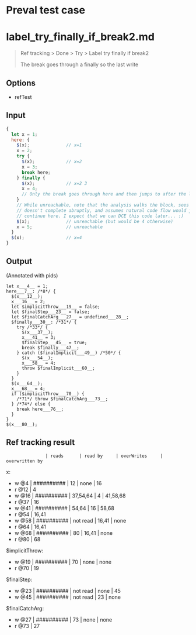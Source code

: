# Preval test case

# label_try_finally_if_break2.md

> Ref tracking > Done > Try > Label try finally if break2
>
> The break goes through a finally so the last write

## Options

- refTest

## Input

`````js filename=intro
{
  let x = 1;
  here: {
    $(x);              // x=1
    x = 2;
    try {
      $(x);            // x=2
      x = 3;
      break here;
    } finally {
      $(x);            // x=2 3
      x = 4;
      // Only the break goes through here and then jumps to after the label
    }
    // While unreachable, note that the analysis walks the block, sees it
    // doesn't complete abruptly, and assumes natural code flow would just
    // continue here. I expect that we can DCE this code later... :)
    $(x);              // unreachable (but would be 4 otherwise)
    x = 5;             // unreachable
  }
  $(x);                // x=4
}
`````


## Output

(Annotated with pids)

`````filename=intro
let x___4__ = 1;
here___7__: /*8*/ {
  $(x___12__);
  x___16__ = 2;
  let $implicitThrow___19__ = false;
  let $finalStep___23__ = false;
  let $finalCatchArg___27__ = undefined___28__;
  $finally___30__: /*31*/ {
    try /*33*/ {
      $(x___37__);
      x___41__ = 3;
      $finalStep___45__ = true;
      break $finally___47__;
    } catch ($finalImplicit___49__) /*50*/ {
      $(x___54__);
      x___58__ = 4;
      throw $finalImplicit___60__;
    }
  }
  $(x___64__);
  x___68__ = 4;
  if ($implicitThrow___70__) {
    /*71*/ throw $finalCatchArg___73__;
  } /*74*/ else {
    break here___76__;
  }
}
$(x___80__);
`````


## Ref tracking result


                   | reads      | read by     | overWrites     | overwritten by
x:
  - w @4       | ########## | 12          | none           | 16
  - r @12      | 4
  - w @16      | ########## | 37,54,64    | 4              | 41,58,68
  - r @37      | 16
  - w @41      | ########## | 54,64       | 16             | 58,68
  - r @54      | 16,41
  - w @58      | ########## | not read    | 16,41          | none
  - r @64      | 16,41
  - w @68      | ########## | 80          | 16,41          | none
  - r @80      | 68

$implicitThrow:
  - w @19          | ########## | 70          | none           | none
  - r @70          | 19

$finalStep:
  - w @23          | ########## | not read    | none           | 45
  - w @45          | ########## | not read    | 23             | none

$finalCatchArg:
  - w @27          | ########## | 73          | none           | none
  - r @73          | 27
